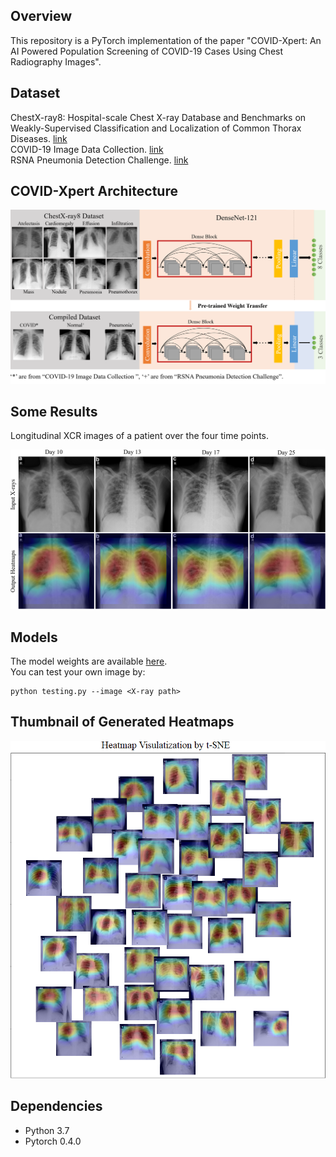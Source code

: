 Overview
----
This repository is a PyTorch implementation of the paper "COVID-Xpert: An AI Powered Population Screening of COVID-19 Cases Using Chest Radiography Images".

Dataset
-----
ChestX-ray8: Hospital-scale Chest X-ray Database and Benchmarks on Weakly-Supervised Classification and Localization of Common Thorax Diseases. [link](https://nihcc.app.box.com/v/ChestXray-NIHCC)  
COVID-19 Image Data Collection. [link](https://github.com/ieee8023/covid-chestxray-dataset)  
RSNA Pneumonia Detection Challenge. [link](https://www.kaggle.com/c/rsna-pneumonia-detection-challenge)  


COVID-Xpert Architecture
----
![](readme/transfer_learning.PNG)

Some Results
----
Longitudinal XCR images of a patient over the four time points.  

![](readme/one_patient.PNG)



Models
----
The model weights are available [here](https://drive.google.com/drive/folders/1AUtsxjPNVJiTboFFTzzqyeCKBPvMxbII?usp=sharing).  
You can test your own image by:
```
python testing.py --image <X-ray path>
```

Thumbnail of Generated Heatmaps
-----
![](readme/heatmap.PNG)




Dependencies
-----
* Python 3.7
* Pytorch 0.4.0


